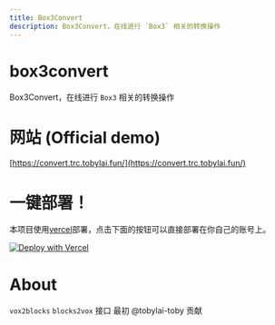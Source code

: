 ```yaml
---
title: Box3Convert
description: Box3Convert，在线进行 `Box3` 相关的转换操作
---
```

# box3convert
Box3Convert，在线进行 `Box3` 相关的转换操作

# 网站 (Official demo)
[https://convert.trc.tobylai.fun/](https://convert.trc.tobylai.fun/)

# 一键部署！
本项目使用[vercel](https://vercel.com)部署，点击下面的按钮可以直接部署在你自己的账号上。

[![Deploy with Vercel](https://vercel.com/button)](https://vercel.com/new/clone?repository-url=https%3A%2F%2Fgithub.com%2FBox3TRC%2Fbox3convert&demo-title=Box3TRC%20Box3convert%20Official%20Website&demo-description=Box3TRC%20Box3convert&demo-url=https%3A%2F%2Fconvert.trc.tobylai.fun%2F)

# About
`vox2blocks` `blocks2vox` 接口 最初 @tobylai-toby 贡献
